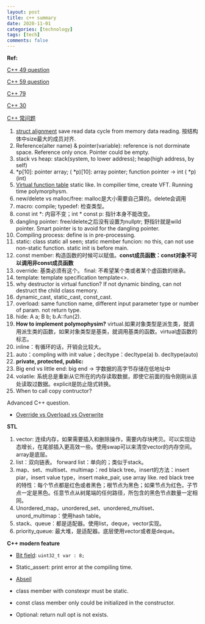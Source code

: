 ```yaml
---
layout: post
title: c++ summary
date: 2020-11-01
categories: [technology]
tags: [tech]
comments: false
---
```




**Ref:**

[C++ 49 question](https://mp.weixin.qq.com/s/laVfgYSfT3XLDamFOMauXw)

[C++ 59 question](https://mp.weixin.qq.com/s/UlB1DP45RYU1cVeCQF2i8Q)

[C++ 79](https://mp.weixin.qq.com/s/TYV9mRJZ7jowMB9AROJj6w)

[C++ 30](https://mp.weixin.qq.com/s/GcDv7QeM5ePoX9rKtRozDg)

[C++ 常问题](https://mp.weixin.qq.com/s?src=11&timestamp=1614543763&ver=2918&signature=-TNaZ-j3nG2k31k6Ly97JXSTtEwaTfWCbveQsw76tDdjuSeROnHsAPiorXoXKAPgMfzU5vzpwje-FCyxV6HGrjuvwibQmF5U7RF34jPzUgWsW-bk5seoV4-h8c0e2fZS&new=1)     

1. [struct alignment](https://zhuanlan.zhihu.com/p/30007037)  save read data cycle from memory data reading. 按结构体中size最大的成员对齐.
2. Reference(alter name) & pointer(variable): reference is not dorminate space. Reference only once. Pointer could be empty.
3. stack vs heap: stack(system, to lower address); heap(high address, by self)  
4. *p[10]: pointer array; ( *p)[10]: array pointer; function pointer  -> int ( *p)(int)
5. [Virtual function table](https://blog.csdn.net/lihao21/article/details/50688337) static like. In compilier time, create VFT. Running time polymorphysm. 
6. new/delete vs malloc/free: malloc是大小需要自己算的。delete会调用
7. macro: compile; typedef: 检查类型。
8. const int *: 内容不变；int * const p: 指针本身不能改变。
9. dangling pointer: free/delete之后没有设置为nullptr; 野指针就是wild pointer. Smart pointer is to avoid for the dangling pointer.
10. Compiling process: define is in pre-processing.
11. static: class static all seen; static member funcion: no this, can not use non-static function. static init is before main.
12. const member: 构造函数的时候可以赋值。**const成员函数：const对象不可以调用非const成员函数**  
13. override: 基类必须有这个。  final: 不希望某个类或者某个虚函数的继承。  
14. template: template specification template<>. 
15. why destructor is virtual function? If not dynamic binding, can not destruct the child class memory. 
16. dynamic_cast, static_cast, const_cast.
17. overload: same function name, different input parameter type or number of param. not return type.
18. hide: A a; B b; b.A::fun(2).
19. **How to implement polymophysim?** virtual.如果对象类型是派生类，就调用派生类的函数，如果对象类型是基类，就调用基类的函数。virtual虚函数的标志。
20. inline：有循环的话，开销会比较大。
21. auto：compling with init value；decltype：decltype(a) b. decltype(auto)
22. **private, protected, public:** 
23. Big end vs little end: big end -> 字数据的高字节存储在低地址中
24. volatile: 系统总是重新从它所在的内存读取数据，即使它前面的指令刚刚从该处读取过数据。explicit是防止隐式转换。
25. When to call copy contructor?



Advanced C++ question.

- [Override vs Overload vs Overwrite](https://wuciawe.github.io/object%20oriented/2014/08/29/override-overload-overwrite.html)





**STL**

1. vector: 连续内存，如果需要插入和删除操作，需要内存块拷贝。可以实现动态增长，在尾部插入更高效一些。使用swap可以来清空vector的内存空间。array是底层。
2. list：双向链表。 forward list：单向的；类似于stack。
3. map、set、multiset、multimap：red black tree。insert的方法：insert piar，insert value type，insert make_pair, use array like. red black tree的特性：每个节点都是红色或者黑色；根节点为黑色；如果节点为红色，子节点一定是黑色。任意节点从树尾端的任何路径，所包含的黑色节点数量一定相同。
4. Unordered_map，unordered_set、unordered_multiset、unord_multimap：使用hash table。
5. stack、queue：都是适配器。使用list，deque，vector实现。
6. priority_queue: 最大堆，是适配器。底层使用vector或者是deque。



**C++ modern feature**

- [Bit field](https://en.cppreference.com/w/cpp/language/bit_field): ```uint32_t var : 8;```  

- Static_assert: print error at the compiling time.
- [Abseil](https://abseil.io/docs/cpp/guides/container)
- class member with constexpr must be static.
- const class member only could be initialized in the constructor.
- Optional: return null opt is not exists.



